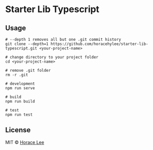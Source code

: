 # Starter Lib Typescript

## Usage
```
# --depth 1 removes all but one .git commit history
git clone --depth=1 https://github.com/horacehylee/starter-lib-typescript.git <your-project-name>

# change directory to your project folder
cd <your-project-name>

# remove .git folder
rm -r .git

# development
npm run serve

# build
npm run build

# test
npm run test
```

## License

MIT © [Horace Lee](https://github.com/horacehylee)